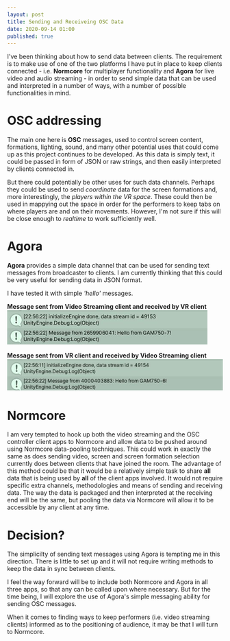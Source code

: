 ```yaml
---
layout: post
title: Sending and Receiveing OSC Data
date: 2020-09-14 01:00
published: true
---
```


I've been thinking about how to send data between clients. The requirement is to make use of one of the two platforms I have put in place to keep clients connected - i.e. **Normcore** for multiplayer functionality and **Agora** for live video and audio streaming - in order to send simple data that can be used and interpreted in a number of ways, with a number of possible functionalities in mind. 

# OSC addressing
The main one here is **OSC** messages, used to control screen content, formations, lighting, sound, and many other potential uses that could come up as this project continues to be developed. As this data is simply text, it could be passed in form of JSON or raw strings, and then easily interpreted by clients connected in.

But there could potentially be other uses for such data channels. Perhaps they could be used to send _coordinate_ data for the screen formations and, more interestingly, the _players within the VR space_. These could then be used in mappying out the space in order for the performers to keep tabs on where players are and on their movements.  However, I'm not sure if this will be close enough to _realtime_ to work sufficiently well. 

# Agora
**Agora** provides a simple data channel that can be used for sending text messages from broadcaster to clients. I am currently thinking that this could be very useful for sending data in JSON format.

I have tested it with simple _'hello'_ messages.

**Message sent from Video Streaming client and received by VR client**
![message 1](\images\GAM750\agora-data-stream-message-1.JPG)

**Message sent from VR client and received by Video Streaming client**
![message 2](\images\GAM750\agora-data-stream-message-2.JPG)

# Normcore
I am very tempted to hook up both the video streaming and the OSC controller client apps to Normcore and allow data to be pushed around using Normcore data-pooling techniques. This could work in exactly the same as does sending video, screen and screen formation selection currently does between clients that have joined the room. The advantage of this method could be that it would be a relatively simple task to share **all** data that is being used by **all** of the client apps involved. It would not require specific extra channels, methodologies and means of sending and receiving data. The way the data is packaged and then interpreted at the receiving end will be the same, but pooling the data via Normcore will allow it to be accessible by any client at any time.

# Decision?
The simplicilty of sending text messages using Agora is tempting me in this direction. There is little to set up and it will not require writing methods to keep the data in sync between clients. 

I feel the way forward will be to include both Normcore and Agora in all three apps, so that any can be called upon where necessary. But for the time being, I will explore the use of Agora's simple messaging ability for sending OSC messages. 

When it comes to finding ways to keep performers (i.e. video streaming clients) informed as to the positioning of audience, it may be that I will turn to Normcore.
